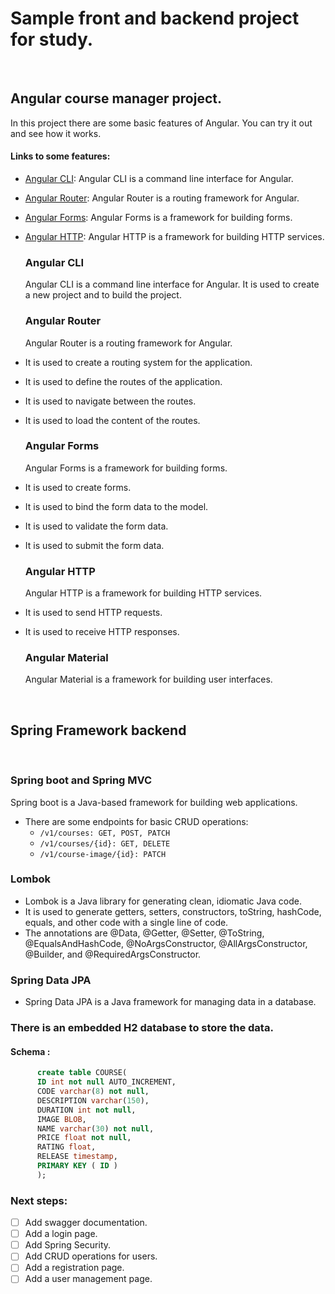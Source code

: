 # Sample front and backend project for study.
<br>

## Angular course manager project.
  In this project there are some basic features of Angular. 
  You can try it out and see how it works.
    
   #### Links to some features:    
 - [Angular CLI](https://cli.angular.io/): Angular CLI is a command line interface for Angular.
 - [Angular Router](https://angular.io/guide/router): Angular Router is a routing framework for Angular.
 - [Angular Forms](https://angular.io/guide/forms): Angular Forms is a framework for building forms.
 - [Angular HTTP](https://angular.io/guide/http): Angular HTTP is a framework for building HTTP services.

   ### Angular CLI
   Angular CLI is a command line interface for Angular.
   It is used to create a new project and to build the project.

   ### Angular Router
   Angular Router is a routing framework for Angular.
 - It is used to create a routing system for the application.
 - It is used to define the routes of the application.
 - It is used to navigate between the routes.
 - It is used to load the content of the routes.

   ### Angular Forms
   Angular Forms is a framework for building forms.
 - It is used to create forms.
 - It is used to bind the form data to the model.
 - It is used to validate the form data.
 - It is used to submit the form data.

   ### Angular HTTP
   Angular HTTP is a framework for building HTTP services.
 - It is used to send HTTP requests.
 - It is used to receive HTTP responses.

   ### Angular Material
   Angular Material is a framework for building user interfaces.

<br>

## Spring Framework backend
<br>

   ### Spring boot and Spring MVC
   Spring boot is a Java-based framework for building web applications.

   - There are some endpoints for basic CRUD operations:
     - `/v1/courses: GET, POST, PATCH`
     - `/v1/courses/{id}: GET, DELETE`
     - `/v1/course-image/{id}: PATCH `

   ### Lombok
   - Lombok is a Java library for generating clean, idiomatic Java code.
   - It is used to generate getters, setters, constructors, toString, hashCode, equals, and other code with a single line of code.
   - The annotations are @Data, @Getter, @Setter, @ToString, @EqualsAndHashCode, @NoArgsConstructor, @AllArgsConstructor, @Builder, and @RequiredArgsConstructor.

  ### Spring Data JPA
  - Spring Data JPA is a Java framework for managing data in a database.
 
  ### There is an embedded H2 database to store the data.
  #### Schema :
```sql 
      create table COURSE(
      ID int not null AUTO_INCREMENT,
      CODE varchar(8) not null,
      DESCRIPTION varchar(150),
      DURATION int not null,
      IMAGE BLOB,
      NAME varchar(30) not null,
      PRICE float not null,
      RATING float,
      RELEASE timestamp,
      PRIMARY KEY ( ID )
      ); 
```

### Next steps:
- [ ] Add swagger documentation.
- [ ] Add a login page.
- [ ] Add Spring Security.
- [ ] Add CRUD operations for users.
- [ ] Add a registration page.
- [ ] Add a user management page.